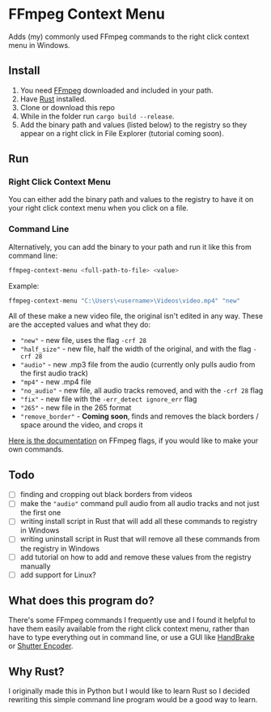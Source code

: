 # FFmpeg Context Menu

Adds (my) commonly used FFmpeg commands to the right click context menu in Windows.

## Install

1. You need [FFmpeg](https://ffmpeg.org/download.html) downloaded and included in your path.
2. Have [Rust](https://www.rust-lang.org/tools/install) installed.
3. Clone or download this repo
4. While in the folder run `cargo build --release`.
5. Add the binary path and values (listed below) to the registry so they appear on a right click in File Explorer (tutorial coming soon).

## Run

### Right Click Context Menu

You can either add the binary path and values to the registry to have it on your right click context menu when you click on a file.

### Command Line

Alternatively, you can add the binary to your path and run it like this from command line:

```bash
ffmpeg-context-menu <full-path-to-file> <value>
```

Example:

```bash
ffmpeg-context-menu "C:\Users\<username>\Videos\video.mp4" "new"
```

All of these make a new video file, the original isn't edited in any way. These are the accepted values and what they do:

- `"new"` - new file, uses the flag `-crf 28`
- `"half_size"` - new file, half the width of the original, and with the flag `-crf 28`
- `"audio"` - new .mp3 file from the audio (currently only pulls audio from the first audio track)
- `"mp4"` - new .mp4 file
- `"no_audio"` - new file, all audio tracks removed, and with the `-crf 28` flag
- `"fix"` - new file with the `-err_detect ignore_err` flag
- `"265"` - new file in the 265 format
- `"remove_border"` - **Coming soon**, finds and removes the black borders / space around the video, and crops it

[Here is the documentation](https://www.ffmpeg.org/ffmpeg-codecs.html) on FFmpeg flags, if you would like to make your own commands.

## Todo

- [ ] finding and cropping out black borders from videos
- [ ] make the `"audio"` command pull audio from all audio tracks and not just the first one
- [ ] writing install script in Rust that will add all these commands to registry in Windows
- [ ] writing uninstall script in Rust that will remove all these commands from the registry in Windows
- [ ] add tutorial on how to add and remove these values from the registry manually
- [ ] add support for Linux?

## What does this program do?

There's some FFmpeg commands I frequently use and I found it helpful to have them easily available from the right click context menu, rather than have to type everything out in command line, or use a GUI like [HandBrake](https://handbrake.fr) or [Shutter Encoder](https://www.shutterencoder.com).

## Why Rust?

I originally made this in Python but I would like to learn Rust so I decided rewriting this simple command line program would be a good way to learn.
